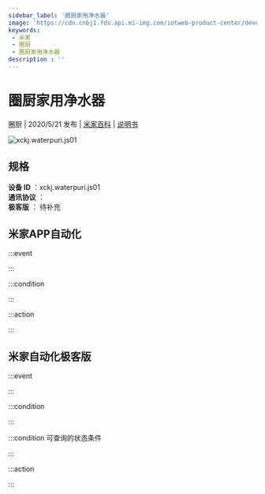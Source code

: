 ```yaml
---
sidebar_label: '圈厨家用净水器'
image: 'https://cdn.cnbj1.fds.api.mi-img.com/iotweb-product-center/developer_15722359166026Guq956h.png?GalaxyAccessKeyId=AKVGLQWBOVIRQ3XLEW&Expires=9223372036854775807&Signature=3hk7NMfMIPTv73wam0XsvcGL64c='
keywords: 
 - 米家
 - 圈厨
 - 圈厨家用净水器
description : ''
---
```

# 圈厨家用净水器

圈厨 | 2020/5/21 发布 | [米家百科](https://home.mi.com/webapp/content/baike/product/index.html?model=xckj.waterpuri.js01) | [说明书](https://home.mi.com/views/introduction.html?model=xckj.waterpuri.js01&region=cn)

![xckj.waterpuri.js01](https://cdn.cnbj1.fds.api.mi-img.com/iotweb-product-center/developer_15722359166026Guq956h.png?GalaxyAccessKeyId=AKVGLQWBOVIRQ3XLEW&Expires=9223372036854775807&Signature=3hk7NMfMIPTv73wam0XsvcGL64c=)

## 规格  
> 
**设备 ID** ：xckj.waterpuri.js01  
**通讯协议** ：  
**极客版**  ： 待补充 


## 米家APP自动化  

:::event  

:::

:::condition  

:::

:::action   

:::

## 米家自动化极客版  

:::event  

:::

:::condition  

:::

:::condition 可查询的状态条件  

:::

:::action  

:::

        
